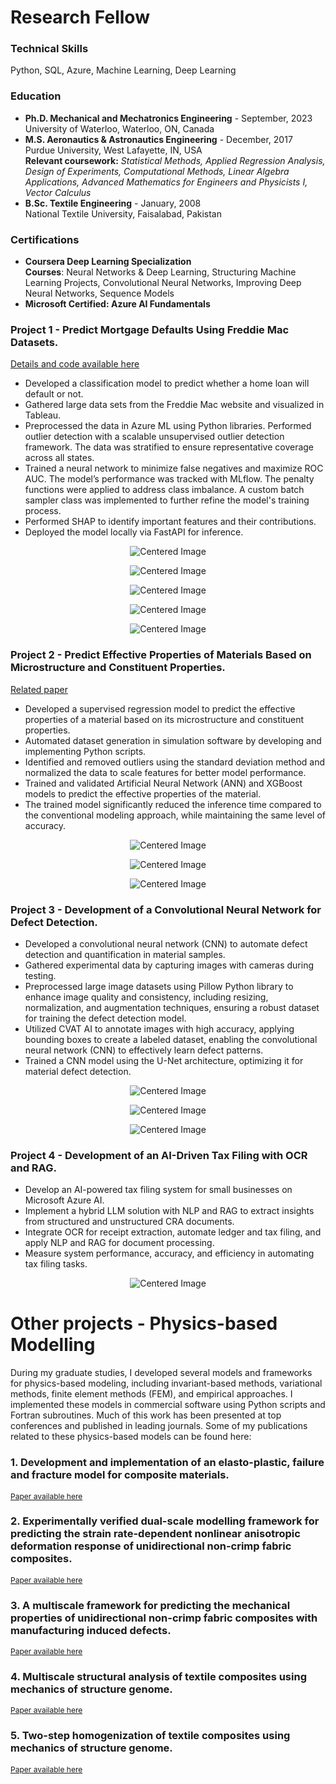 # Research Fellow 

### Technical Skills  
Python, SQL, Azure, Machine Learning, Deep Learning

### Education  
- **Ph.D. Mechanical and Mechatronics Engineering** - September, 2023  
  University of Waterloo, Waterloo, ON, Canada         
- **M.S. Aeronautics & Astronautics Engineering** - December, 2017     
  Purdue University, West Lafayette, IN, USA             
  <span style="font-size: 14px;"> **Relevant coursework:** *Statistical Methods, Applied Regression Analysis, Design of Experiments, Computational Methods, Linear Algebra Applications, Advanced Mathematics for Engineers and Physicists I, Vector Calculus* </span>   
- **B.Sc. Textile Engineering** - January, 2008  
  National Textile University, Faisalabad, Pakistan     

### Certifications   
- <span style="font-size: 14px;"> **Coursera Deep Learning Specialization**  
<span style="font-size: 14px;"> **Courses**: Neural Networks & Deep Learning, Structuring Machine Learning Projects, Convolutional Neural Networks, Improving Deep Neural Networks, Sequence Models </span>  
- <span style="font-size: 14px;"> **Microsoft Certified: Azure AI Fundamentals**

### Project 1 - Predict Mortgage Defaults Using Freddie Mac Datasets.
[Details and code available here](https://github.com/khizarrouf/End_to_End_Mortgage_Default_Project)
- <span style="font-size: 14px;"> Developed a classification model to predict whether a home loan will default or not. </span> 
- <span style="font-size: 14px;"> Gathered large data sets from the Freddie Mac website and visualized in Tableau. </span>
- <span style="font-size: 14px;"> Preprocessed the data in Azure ML using Python libraries. Performed outlier detection with a scalable unsupervised outlier detection framework. The data was stratified to ensure representative coverage across all states. </span>
- <span style="font-size: 14px;"> Trained a neural network to minimize false negatives and maximize ROC AUC. The model’s performance was tracked with MLflow. The penalty functions were applied to address class imbalance. A custom batch sampler class was implemented to further refine the model's training process. </span>
- <span style="font-size: 14px;"> Performed SHAP to identify important features and their contributions. </span>
- <span style="font-size: 14px;"> Deployed the model locally via FastAPI for inference. </span>

<p align="center">
  <img src="assets/images/Map.png" alt="Centered Image">
</p>

<p align="center">
  <img src="assets/images/Interest.png" alt="Centered Image">
</p>

<p align="center">
  <img src="assets/images/Credit.png" alt="Centered Image">
</p>

<p align="center">
  <img src="assets/images/Interest_bar.png" alt="Centered Image">
</p>

<p align="center">
  <img src="assets/images/AUC.png" alt="Centered Image">
</p>


### Project 2 - Predict Effective Properties of Materials Based on Microstructure and Constituent Properties.
[Related paper](https://www.researchgate.net/publication/388836035_Predicting_effective_properties_of_unidirectional_non-_crimp_fabric_composites_with_manufacturing-induced_defects_using_multiscale_ANN_models)
- <span style="font-size: 14px;"> Developed a supervised regression model to predict the effective properties of a material based on its microstructure and constituent properties. </span>
- <span style="font-size: 14px;"> Automated dataset generation in simulation software by developing and implementing Python scripts. </span>
- <span style="font-size: 14px;"> Identified and removed outliers using the standard deviation method and normalized the data to scale features for better model performance.  </span>
- <span style="font-size: 14px;"> Trained and validated Artificial Neural Network (ANN) and XGBoost models to predict the effective properties of the material. </span>
- <span style="font-size: 14px;"> The trained model significantly reduced the inference time compared to the conventional modeling approach, while maintaining the same level of accuracy. </span>

<p align="center">
  <img src="assets/images/Flow.JPG" alt="Centered Image">
</p>

<p align="center">
  <img src="assets/images/Histogram.JPG" alt="Centered Image">
</p>

<p align="center">
  <img src="assets/images/Loss.JPG" alt="Centered Image">
</p>

### Project 3 - Development of a Convolutional Neural Network for Defect Detection.
- <span style="font-size: 14px;"> Developed a convolutional neural network (CNN) to automate defect detection and quantification in material samples. </span>
- <span style="font-size: 14px;"> Gathered experimental data by capturing images with cameras during testing. </span>
- <span style="font-size: 14px;"> Preprocessed large image datasets using Pillow Python library to enhance image quality and consistency, including resizing, normalization, and augmentation techniques, ensuring a robust dataset for training the defect detection model. </span>
- <span style="font-size: 14px;"> Utilized CVAT AI to annotate images with high accuracy, applying bounding boxes to create a labeled dataset, enabling the convolutional neural network (CNN) to effectively learn defect patterns. </span>
- <span style="font-size: 14px;"> Trained a CNN model using the U-Net architecture, optimizing it for material defect detection. </span>

<p align="center">
  <img src="assets/images/Flow_CNN.JPG" alt="Centered Image">
</p>

<p align="center">
  <img src="assets/images/Greyscale.JPG" alt="Centered Image">
</p>

<p align="center">
  <img src="assets/images/Labelled.JPG" alt="Centered Image">
</p>

### Project 4 - Development of an AI-Driven Tax Filing with OCR and RAG.
- <span style="font-size: 14px;"> Develop an AI-powered tax filing system for small businesses on Microsoft Azure AI. </span>
- <span style="font-size: 14px;"> Implement a hybrid LLM solution with NLP and RAG to extract insights from structured and unstructured CRA documents. </span>
- <span style="font-size: 14px;"> Integrate OCR for receipt extraction, automate ledger and tax filing, and apply NLP and RAG for document processing. </span>
- <span style="font-size: 14px;"> Measure system performance, accuracy, and efficiency in automating tax filing tasks. </span>

<p align="center">
  <img src="assets/images/Tax Flow.JPG" alt="Centered Image">
</p>

# Other projects - Physics-based Modelling
During my graduate studies, I developed several models and frameworks for physics-based modeling, including invariant-based methods, variational methods, finite element methods (FEM), and empirical approaches. I implemented these models in commercial software using Python scripts and Fortran subroutines. Much of this work has been presented at top conferences and published in leading journals. Some of my publications related to these physics-based models can be found here:
### 1. Development and implementation of an elasto-plastic, failure and fracture model for composite materials.
<span style="font-size: 12px;">[Paper available here](https://www.researchgate.net/publication/388834612_Development_and_Implementation_of_an_Elasto-plastic_Failure_and_Fracture_Model_for_Composite_Materials)</span>
### 2. Experimentally verified dual-scale modelling framework for predicting the strain rate-dependent nonlinear anisotropic deformation response of unidirectional non-crimp fabric composites.
<span style="font-size: 12px;">[Paper available here](https://www.sciencedirect.com/science/article/abs/pii/S0263822322011163)</span>
### 3. A multiscale framework for predicting the mechanical properties of unidirectional non-crimp fabric composites with manufacturing induced defects.
<span style="font-size: 12px;">[Paper available here](https://scholar.google.ca/citations?view_op=view_citation&hl=en&user=PTqrXjYAAAAJ&sortby=pubdate&citation_for_view=PTqrXjYAAAAJ:8k81kl-MbHgC)</span>
### 4. Multiscale structural analysis of textile composites using mechanics of structure genome.
<span style="font-size: 12px;">[Paper available here](https://scholar.google.ca/citations?view_op=view_citation&hl=en&user=PTqrXjYAAAAJ&sortby=pubdate&citation_for_view=PTqrXjYAAAAJ:IjCSPb-OGe4C)</span>
### 5. Two-step homogenization of textile composites using mechanics of structure genome.
<span style="font-size: 12px;">[Paper available here](https://www.sciencedirect.com/science/article/abs/pii/S0263822316329233)</span>
